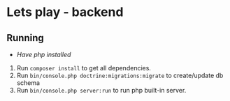 # Lets play - backend

## Running

 - *Have php installed*


 1. Run `composer install` to get all dependencies.
 2. Run `bin/console.php doctrine:migrations:migrate` to create/update db schema
 3. Run `bin/console.php server:run` to run php built-in server.

